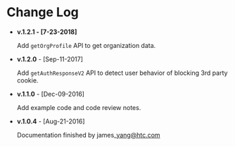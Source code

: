 # Change Log

* **v.1.2.1 - \[7-23-2018\]**

  Add `getOrgProfile` API to get organization data.

* **v.1.2.0** - \[Sep-11-2017\]

  Add `getAuthResponseV2` API to detect user behavior of blocking 3rd party cookie.

* **v.1.1.0** - \[Dec-09-2016\]

  Add example code and code review notes.

* **v.1.0.4** - \[Aug-21-2016\]

  Documentation finished by james\_yang@htc.com

